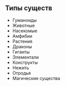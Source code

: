 ## Типы существ

- Гуманоиды
- Животные
- Насекомые
- Амфибии
- Растения
- Драконы
- Гиганты
- Элементали
- Конструкты
- Нежить
- Отродья
- Магические существа